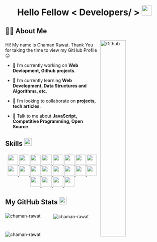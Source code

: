 <h1 align="center">Hello Fellow < Developers/ > <img src = "https://raw.githubusercontent.com/rahulbanerjee26/githubProfileReadmeGenerator/main/gifs/wave.gif" width = 32px height='32px'></h1>

###

<h2 align="left">👩‍💻  About Me</h2>
<img width="40%" align="right" alt="Github" src="https://media1.giphy.com/media/13HgwGsXF0aiGY/giphy.gif" />

###

<div size='20px'> Hi! My name is Chaman Rawat. Thank You for taking the time to view my GitHub Profile 😊

- 🔭 I’m currently working on **Web Devlopment, Github projects**.

- 🌱 I’m currently learning **Web Development, Data Structures and Algorithms, etc**.

- 👯 I’m looking to collaborate on **projects, tech articles**.

- 💬 Talk to me about **JavaScript, Competitive Programming, Open Source**.

###

<h2> Skills <img src = "https://raw.githubusercontent.com/rahulbanerjee26/githubProfileReadmeGenerator/main/gifs/code.gif" width='24px' height='24px'> </h2>

###

<div align="center">
  <a href= https://github.com/chaman-rawat?tab=repositories&q=&type=&language=bootstrap&sort= > <img width ='32px' height='32px' src ='https://raw.githubusercontent.com/rahulbanerjee26/githubAboutMeGenerator/main/icons/bootstrap.svg'> </a>
    <a href= https://github.com/chaman-rawat?tab=repositories&q=&type=&language=cpp&sort= > <img width ='32px' height='32px' src ='https://raw.githubusercontent.com/rahulbanerjee26/githubAboutMeGenerator/main/icons/cpp.svg'> </a>
    <a href= https://github.com/chaman-rawat?tab=repositories&q=&type=&language=css&sort= > <img width ='32px' height='32px' src ='https://raw.githubusercontent.com/rahulbanerjee26/githubAboutMeGenerator/main/icons/css.svg'> </a>
    <a href= https://github.com/chaman-rawat?tab=repositories&q=&type=&language=express&sort= > <img width ='32px' height='32px' src ='https://raw.githubusercontent.com/rahulbanerjee26/githubAboutMeGenerator/main/icons/express.svg'> </a>
    <a href= https://github.com/chaman-rawat?tab=repositories&q=&type=&language=figma&sort= > <img width ='32px' height='32px' src ='https://raw.githubusercontent.com/rahulbanerjee26/githubAboutMeGenerator/main/icons/figma.svg'> </a>
    <a href= https://github.com/chaman-rawat?tab=repositories&q=&type=&language=framer&sort= > <img width ='32px' height='32px' src ='https://raw.githubusercontent.com/rahulbanerjee26/githubAboutMeGenerator/main/icons/framer.svg'> </a>
    <a href= https://github.com/chaman-rawat?tab=repositories&q=&type=&language=git&sort= > <img width ='32px' height='32px' src ='https://raw.githubusercontent.com/rahulbanerjee26/githubAboutMeGenerator/main/icons/git.svg'> </a>
    <a href= https://github.com/chaman-rawat?tab=repositories&q=&type=&language=html&sort= > <img width ='32px' height='32px' src ='https://raw.githubusercontent.com/rahulbanerjee26/githubAboutMeGenerator/main/icons/html.svg'> </a>
    <a href= https://github.com/chaman-rawat?tab=repositories&q=&type=&language=java&sort= > <img width ='32px' height='32px' src ='https://raw.githubusercontent.com/rahulbanerjee26/githubAboutMeGenerator/main/icons/java.svg'> </a>
    <a href= https://github.com/chaman-rawat?tab=repositories&q=&type=&language=javascript&sort= > <img width ='32px' height='32px' src ='https://raw.githubusercontent.com/rahulbanerjee26/githubAboutMeGenerator/main/icons/javascript.svg'> </a>
    <a href= https://github.com/chaman-rawat?tab=repositories&q=&type=&language=jest&sort= > <img width ='32px' height='32px' src ='https://raw.githubusercontent.com/rahulbanerjee26/githubAboutMeGenerator/main/icons/jest.svg'> </a>
    <a href= https://github.com/chaman-rawat?tab=repositories&q=&type=&language=linux&sort= > <img width ='32px' height='32px' src ='https://raw.githubusercontent.com/rahulbanerjee26/githubAboutMeGenerator/main/icons/linux.svg'> </a>
    <a href= https://github.com/chaman-rawat?tab=repositories&q=&type=&language=mongodb&sort= > <img width ='32px' height='32px' src ='https://raw.githubusercontent.com/rahulbanerjee26/githubAboutMeGenerator/main/icons/mongodb.svg'> </a>
    <a href= https://github.com/chaman-rawat?tab=repositories&q=&type=&language=nodejs&sort= > <img width ='32px' height='32px' src ='https://raw.githubusercontent.com/rahulbanerjee26/githubAboutMeGenerator/main/icons/nodejs.svg'> </a>
    <a href= https://github.com/chaman-rawat?tab=repositories&q=&type=&language=postman&sort= > <img width ='32px' height='32px' src ='https://raw.githubusercontent.com/rahulbanerjee26/githubAboutMeGenerator/main/icons/postman.svg'> </a>
    <a href= https://github.com/chaman-rawat?tab=repositories&q=&type=&language=python&sort= > <img width ='32px' height='32px' src ='https://raw.githubusercontent.com/rahulbanerjee26/githubAboutMeGenerator/main/icons/python.svg'> </a>
    <a href= https://github.com/chaman-rawat?tab=repositories&q=&type=&language=reactjs&sort= > <img width ='32px' height='32px' src ='https://raw.githubusercontent.com/rahulbanerjee26/githubAboutMeGenerator/main/icons/reactjs.svg'> </a>
    <a href= https://github.com/chaman-rawat?tab=repositories&q=&type=&language=sass&sort= > <img width ='32px' height='32px' src ='https://raw.githubusercontent.com/rahulbanerjee26/githubAboutMeGenerator/main/icons/sass.svg'> </a>
    <a href= https://github.com/chaman-rawat?tab=repositories&q=&type=&language=tailwind&sort= > <img width ='32px' height='32px' src ='https://raw.githubusercontent.com/rahulbanerjee26/githubAboutMeGenerator/main/icons/tailwind.svg'> </a>
    <a href= https://github.com/chaman-rawat?tab=repositories&q=&type=&language=typescript&sort= > <img width ='32px' height='32px' src ='https://raw.githubusercontent.com/rahulbanerjee26/githubAboutMeGenerator/main/icons/typescript.svg'> </a>

</div>

###

<h2> My GitHub Stats <img src='https://raw.githubusercontent.com/rahulbanerjee26/githubProfileReadmeGenerator/main/gifs/github.gif' width='24px' height='24px'> </h2>

###

<div align="center">
    <img align="left" src="https://github-readme-stats.vercel.app/api?username=chaman-rawat&show_icons=true&locale=en" alt="chaman-rawat" />
    &nbsp;<img align="center" src="https://github-readme-stats.vercel.app/api/top-langs?username=chaman-rawat&show_icons=true&locale=en&layout=compact" alt="chaman-rawat" />
</div>
<br/>

###

<div align="left">
  <img src="https://komarev.com/ghpvc/?username=chaman-rawat&label=Profile%20views" alt="chaman-rawat" />
</div>
